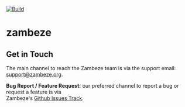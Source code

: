 [![Build][build-badge]][build-link]

# zambeze

## Get in Touch

The main channel to reach the Zambeze team is via the support email: 
[support@zambeze.org](mailto:support@zambeze.org).

**Bug Report / Feature Request:** our preferred channel to report a bug or request a feature is via  
Zambeze's [Github Issues Track](https://github.com/ORNL/zambeze/issues).

[build-badge]:         https://github.com/ORNL/zambeze/workflows/Build/badge.svg
[build-link]:          https://github.com/ORNL/zambeze/actions
